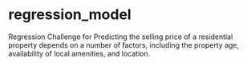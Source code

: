 # regression_model
Regression Challenge for Predicting the selling price of a residential property depends on a number of factors, including the property age, availability of local amenities, and location.

